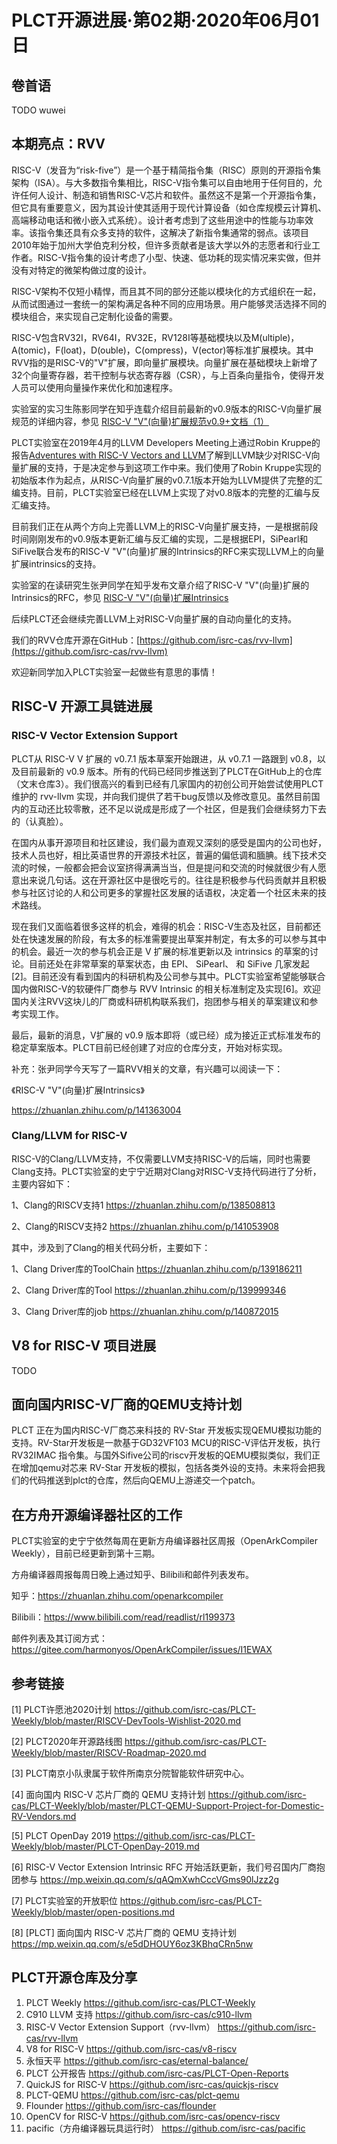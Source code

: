 # PLCT开源进展·第02期·2020年06月01日

## 卷首语

TODO wuwei

## 本期亮点：RVV


RISC-V（发音为“risk-five”）是一个基于精简指令集（RISC）原则的开源指令集架构（ISA）。与大多数指令集相比，RISC-V指令集可以自由地用于任何目的，允许任何人设计、制造和销售RISC-V芯片和软件。虽然这不是第一个开源指令集，但它具有重要意义，因为其设计使其适用于现代计算设备（如仓库规模云计算机、高端移动电话和微小嵌入式系统）。设计者考虑到了这些用途中的性能与功率效率。该指令集还具有众多支持的软件，这解决了新指令集通常的弱点。该项目2010年始于加州大学伯克利分校，但许多贡献者是该大学以外的志愿者和行业工作者。RISC-V指令集的设计考虑了小型、快速、低功耗的现实情况来实做，但并没有对特定的微架构做过度的设计。

RISC-V架构不仅短小精悍，而且其不同的部分还能以模块化的方式组织在一起，从而试图通过一套统一的架构满足各种不同的应用场景。用户能够灵活选择不同的模块组合，来实现自己定制化设备的需要。

RISC-V包含RV32I，RV64I，RV32E，RV128I等基础模块以及M(ultiple)，A(tomic)，F(loat)，D(ouble)，C(ompress)，V(ector)等标准扩展模块。其中RVV指的是RISC-V的"V"扩展，即向量扩展模块。向量扩展在基础模块上新增了32个向量寄存器，若干控制与状态寄存器（CSR），与上百条向量指令，使得开发人员可以使用向量操作来优化和加速程序。

实验室的实习生陈影同学在知乎连载介绍目前最新的v0.9版本的RISC-V向量扩展规范的详细内容，参见 [RISC-V "V"(向量)扩展规范v0.9+文档（1）](https://zhuanlan.zhihu.com/p/143944445)

PLCT实验室在2019年4月的LLVM Developers Meeting上通过Robin Kruppe的报告[Adventures with RISC-V Vectors and LLVM](https://www.llvm.org/devmtg/2019-04/slides/TechTalk-Kruppe-Espasa-RISC-V_Vectors_and_LLVM.pdf)了解到LLVM缺少对RISC-V向量扩展的支持，于是决定参与到这项工作中来。我们使用了Robin Kruppe实现的初始版本作为起点，从RISC-V向量扩展的v0.7.1版本开始为LLVM提供了完整的汇编支持。目前，PLCT实验室已经在LLVM上实现了对v0.8版本的完整的汇编与反汇编支持。

目前我们正在从两个方向上完善LLVM上的RISC-V向量扩展支持，一是根据前段时间刚刚发布的v0.9版本更新汇编与反汇编的实现，二是根据EPI，SiPearl和SiFive联合发布的RISC-V "V"(向量)扩展的Intrinsics的RFC来实现LLVM上的向量扩展intrinsics的支持。

实验室的在读研究生张尹同学在知乎发布文章介绍了RISC-V "V"(向量)扩展的Intrinsics的RFC，参见 [RISC-V "V"(向量)扩展Intrinsics](https://zhuanlan.zhihu.com/p/141363004)

后续PLCT还会继续完善LLVM上对RISC-V向量扩展的自动向量化的支持。

我们的RVV仓库开源在GitHub：[https://github.com/isrc-cas/rvv-llvm](https://github.com/isrc-cas/rvv-llvm)

欢迎新同学加入PLCT实验室一起做些有意思的事情！

## RISC-V 开源工具链进展


### RISC-V Vector Extension Support

PLCT从 RISC-V V 扩展的 v0.7.1 版本草案开始跟进，从 v0.7.1 一路跟到 v0.8，以及目前最新的 v0.9 版本。所有的代码已经同步推送到了PLCT在GitHub上的仓库（文末仓库3）。我们很高兴的看到已经有几家国内的初创公司开始尝试使用PLCT维护的 rvv-llvm 实现，并向我们提供了若干bug反馈以及修改意见。虽然目前国内的互动还比较零散，还不足以说成是形成了一个社区，但是我们会继续努力下去的（认真脸）。

在国内从事开源项目和社区建设，我们最为直观又深刻的感受是国内的公司也好，技术人员也好，相比英语世界的开源技术社区，普遍的偏低调和腼腆。线下技术交流的时候，一般都会把会议室挤得满满当当，但是提问和交流的时候就很少有人愿意出来说几句话。这在开源社区中是很吃亏的。往往是积极参与代码贡献并且积极参与社区讨论的人和公司更多的掌握社区发展的话语权，决定着一个社区未来的技术路线。

现在我们又面临着很多这样的机会，难得的机会：RISC-V生态及社区，目前都还处在快速发展的阶段，有太多的标准需要提出草案并制定，有太多的可以参与其中的机会。最近一次的参与机会正是 V 扩展的标准更新以及 intrinsics 的草案的讨论。目前还处在非常草案的草案状态，由 EPI、 SiPearl、 和 SiFive 几家发起[2]。目前还没有看到国内的科研机构及公司参与其中。PLCT实验室希望能够联合国内做RISC-V的软硬件厂商参与 RVV Intrinsic 的相关标准制定及实现[6]。欢迎国内关注RVV这块儿的厂商或科研机构联系我们，抱团参与相关的草案建议和参考实现工作。

最后，最新的消息，V扩展的 v0.9 版本即将（或已经）成为接近正式标准发布的稳定草案版本。PLCT目前已经创建了对应的仓库分支，开始对标实现。

补充：张尹同学今天写了一篇RVV相关的文章，有兴趣可以阅读一下：

《RISC-V "V"(向量)扩展Intrinsics》

https://zhuanlan.zhihu.com/p/141363004

### Clang/LLVM for RISC-V

RISC-V的Clang/LLVM支持，不仅需要LLVM支持RISC-V的后端，同时也需要Clang支持。PLCT实验室的史宁宁近期对Clang对RISC-V支持代码进行了分析，主要内容如下：

1、Clang的RISCV支持1  https://zhuanlan.zhihu.com/p/138508813

2、Clang的RISCV支持2  https://zhuanlan.zhihu.com/p/141053908

其中，涉及到了Clang的相关代码分析，主要如下：

1、Clang Driver库的ToolChain  https://zhuanlan.zhihu.com/p/139186211

2、Clang Driver库的Tool  https://zhuanlan.zhihu.com/p/139999346

3、Clang Driver库的job  https://zhuanlan.zhihu.com/p/140872015

## V8 for RISC-V 项目进展

TODO

## 面向国内RISC-V厂商的QEMU支持计划

PLCT 正在为国内RISC-V厂商芯来科技的 RV-Star 开发板实现QEMU模拟功能的支持。RV-Star开发板是一款基于GD32VF103 MCU的RISC-V评估开发板，执行 RV32IMAC 指令集。与国外Sifive公司的riscv开发板的QEMU模拟类似，我们正在增加qemu对芯来 RV-Star 开发板的模拟，包括各类外设的支持。未来将会把我们的代码推送到plct的仓库，然后向QEMU上游递交一个patch。

## 在方舟开源编译器社区的工作

PLCT实验室的史宁宁依然每周在更新方舟编译器社区周报（OpenArkCompiler Weekly），目前已经更新到第十三期。

方舟编译器周报每周日晚上通过知乎、Bilibili和邮件列表发布。

知乎：https://zhuanlan.zhihu.com/openarkcompiler

Bilibili：https://www.bilibili.com/read/readlist/rl199373

邮件列表及其订阅方式：https://gitee.com/harmonyos/OpenArkCompiler/issues/I1EWAX

## 参考链接

[1] PLCT许愿池2020计划 https://github.com/isrc-cas/PLCT-Weekly/blob/master/RISCV-DevTools-Wishlist-2020.md

[2] PLCT2020年开源路线图 https://github.com/isrc-cas/PLCT-Weekly/blob/master/RISCV-Roadmap-2020.md

[3] PLCT南京小队隶属于软件所南京分院智能软件研究中心。

[4] 面向国内 RISC-V 芯片厂商的 QEMU 支持计划 https://github.com/isrc-cas/PLCT-Weekly/blob/master/PLCT-QEMU-Support-Project-for-Domestic-RV-Vendors.md

[5] PLCT OpenDay 2019 https://github.com/isrc-cas/PLCT-Weekly/blob/master/PLCT-OpenDay-2019.md

[6] RISC-V Vector Extension Intrinsic RFC 开始活跃更新，我们号召国内厂商抱团参与 https://mp.weixin.qq.com/s/qAQmXwhCccVGms90lJzz2g

[7] PLCT实验室的开放职位 https://github.com/isrc-cas/PLCT-Weekly/blob/master/open-positions.md

[8] [PLCT] 面向国内 RISC-V 芯片厂商的 QEMU 支持计划 https://mp.weixin.qq.com/s/e5dDHOUY6oz3KBhqCRn5nw

## PLCT开源仓库及分享

1. PLCT Weekly https://github.com/isrc-cas/PLCT-Weekly
2. C910 LLVM 支持 https://github.com/isrc-cas/c910-llvm
3. RISC-V Vector Extension Support（rvv-llvm） https://github.com/isrc-cas/rvv-llvm
4. V8 for RISC-V https://github.com/isrc-cas/v8-riscv
5. 永恒天平 https://github.com/isrc-cas/eternal-balance/
6. PLCT 公开报告 https://github.com/isrc-cas/PLCT-Open-Reports
7. QuickJS for RISC-V https://github.com/isrc-cas/quickjs-riscv
8. PLCT-QEMU https://github.com/isrc-cas/plct-qemu
9. Flounder https://github.com/isrc-cas/flounder
10. OpenCV for RISC-V https://github.com/isrc-cas/opencv-riscv
11. pacific（方舟编译器玩具运行时） https://github.com/isrc-cas/pacific
